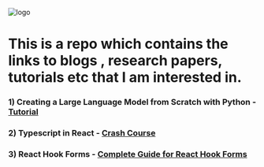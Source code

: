 
![logo](https://github.com/vasanthgx/currently_learning/blob/main/images/logo.gif)

# This is a repo which contains the links to blogs , research papers, tutorials etc that I am interested in.

### 1) Creating a Large Language Model from Scratch with Python - [Tutorial](https://www.youtube.com/watch?v=UU1WVnMk4E8&t=18596s)

### 2) Typescript in React - [Crash Course ](https://youtu.be/TPACABQTHvM?si=9aUJtsHjsBTnDhRe) 

### 3) React Hook Forms - [Complete Guide for React Hook Forms](https://www.youtube.com/watch?v=RkXv4AXXC_4&list=PL03g4H_exuTppOgtY-45oWvN79rvJIKzf)

